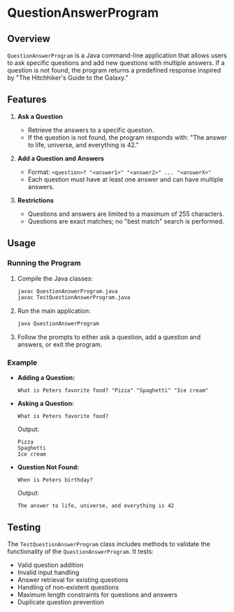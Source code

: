 # QuestionAnswerProgram

## Overview

`QuestionAnswerProgram` is a Java command-line application that allows users to ask specific questions and add new questions with multiple answers. If a question is not found, the program returns a predefined response inspired by "The Hitchhiker's Guide to the Galaxy."

## Features

1. **Ask a Question**
   - Retrieve the answers to a specific question.
   - If the question is not found, the program responds with: "The answer to life, universe, and everything is 42."

2. **Add a Question and Answers**
   - Format: `<question>? "<answer1>" "<answer2>" ... "<answerX>"`
   - Each question must have at least one answer and can have multiple answers.

3. **Restrictions**
   - Questions and answers are limited to a maximum of 255 characters.
   - Questions are exact matches; no "best match" search is performed.

## Usage

### Running the Program

1. Compile the Java classes:
    ```sh
    javac QuestionAnswerProgram.java
    javac TestQuestionAnswerProgram.java
    ```

2. Run the main application:
    ```sh
    java QuestionAnswerProgram
    ```

3. Follow the prompts to either ask a question, add a question and answers, or exit the program.

### Example

- **Adding a Question:**
    ```
    What is Peters favorite food? "Pizza" "Spaghetti" "Ice cream"
    ```

- **Asking a Question:**
    ```
    What is Peters favorite food?
    ```
    Output:
    ```
    Pizza
    Spaghetti
    Ice cream
    ```

- **Question Not Found:**
    ```
    When is Peters birthday?
    ```
    Output:
    ```
    The answer to life, universe, and everything is 42
    ```

## Testing

The `TestQuestionAnswerProgram` class includes methods to validate the functionality of the `QuestionAnswerProgram`. It tests:

- Valid question addition
- Invalid input handling
- Answer retrieval for existing questions
- Handling of non-existent questions
- Maximum length constraints for questions and answers
- Duplicate question prevention
